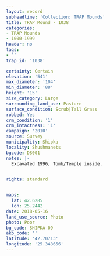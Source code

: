 ```yaml
---
layout: record
subheadline: 'Collection: TRAP Mounds'
title: TRAP Mound - 1038
categories:
- TRAP Mounds
- 1000-1999
header: no
tags:
- ''
trap_id: '1038'

certainty: Certain
elevation: '541'
max_diameter: '104'
min_diameter: '88'
height: '15'
size_category: Large
surrounding_land_use: Pasture
surface_condition: Scrub|Tall Grass
robbed: Yes
crm_condition: '1'
crm_intactness: '1'
campaign: '2010'
source: Survey
municipality: Shipka
locality: Shushmanets
bgcode: DS001
notes: |-
  Excavated 1996, Tomb/Temple inside.


rights: standard


maps:
  lat: 42.6285
  lon: 25.2442
date: 2018-05-16
land_use_source: Photo
photo: Poor
bg_code: SHIPKA 09
akb_code: ''
latitude: '42.70713'
longitude: '25.348656'
---
```

